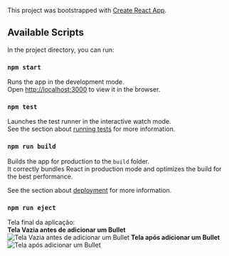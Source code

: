 This project was bootstrapped with [Create React App](https://github.com/facebook/create-react-app).

## Available Scripts

In the project directory, you can run:

### `npm start`

Runs the app in the development mode.<br>
Open [http://localhost:3000](http://localhost:3000) to view it in the browser.

### `npm test`

Launches the test runner in the interactive watch mode.<br>
See the section about [running tests](https://facebook.github.io/create-react-app/docs/running-tests) for more information.

### `npm run build`

Builds the app for production to the `build` folder.<br>
It correctly bundles React in production mode and optimizes the build for the best performance.

See the section about [deployment](https://facebook.github.io/create-react-app/docs/deployment) for more information.

### `npm run eject`



Tela final da aplicação:<br />
**Tela Vazia antes de adicionar um Bullet**
![Tela Vazia antes de adicionar um Bullet](https://i.ibb.co/1v9HCs0/tela1.png)
**Tela após adicionar um Bullet**
![Tela após adicionar um Bullet](https://i.ibb.co/kBzQZnz/tela2.png)

